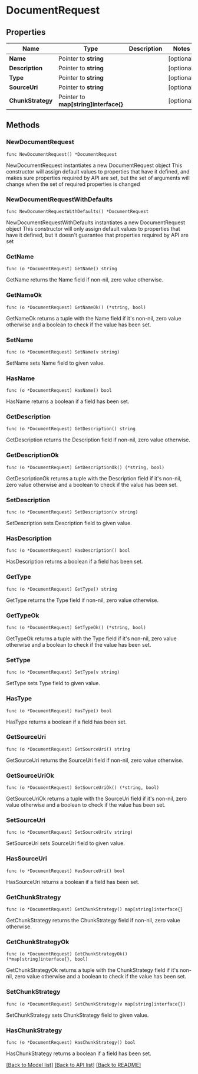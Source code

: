 # DocumentRequest

## Properties

Name | Type | Description | Notes
------------ | ------------- | ------------- | -------------
**Name** | Pointer to **string** |  | [optional] 
**Description** | Pointer to **string** |  | [optional] 
**Type** | Pointer to **string** |  | [optional] 
**SourceUri** | Pointer to **string** |  | [optional] 
**ChunkStrategy** | Pointer to **map[string]interface{}** |  | [optional] 

## Methods

### NewDocumentRequest

`func NewDocumentRequest() *DocumentRequest`

NewDocumentRequest instantiates a new DocumentRequest object
This constructor will assign default values to properties that have it defined,
and makes sure properties required by API are set, but the set of arguments
will change when the set of required properties is changed

### NewDocumentRequestWithDefaults

`func NewDocumentRequestWithDefaults() *DocumentRequest`

NewDocumentRequestWithDefaults instantiates a new DocumentRequest object
This constructor will only assign default values to properties that have it defined,
but it doesn't guarantee that properties required by API are set

### GetName

`func (o *DocumentRequest) GetName() string`

GetName returns the Name field if non-nil, zero value otherwise.

### GetNameOk

`func (o *DocumentRequest) GetNameOk() (*string, bool)`

GetNameOk returns a tuple with the Name field if it's non-nil, zero value otherwise
and a boolean to check if the value has been set.

### SetName

`func (o *DocumentRequest) SetName(v string)`

SetName sets Name field to given value.

### HasName

`func (o *DocumentRequest) HasName() bool`

HasName returns a boolean if a field has been set.

### GetDescription

`func (o *DocumentRequest) GetDescription() string`

GetDescription returns the Description field if non-nil, zero value otherwise.

### GetDescriptionOk

`func (o *DocumentRequest) GetDescriptionOk() (*string, bool)`

GetDescriptionOk returns a tuple with the Description field if it's non-nil, zero value otherwise
and a boolean to check if the value has been set.

### SetDescription

`func (o *DocumentRequest) SetDescription(v string)`

SetDescription sets Description field to given value.

### HasDescription

`func (o *DocumentRequest) HasDescription() bool`

HasDescription returns a boolean if a field has been set.

### GetType

`func (o *DocumentRequest) GetType() string`

GetType returns the Type field if non-nil, zero value otherwise.

### GetTypeOk

`func (o *DocumentRequest) GetTypeOk() (*string, bool)`

GetTypeOk returns a tuple with the Type field if it's non-nil, zero value otherwise
and a boolean to check if the value has been set.

### SetType

`func (o *DocumentRequest) SetType(v string)`

SetType sets Type field to given value.

### HasType

`func (o *DocumentRequest) HasType() bool`

HasType returns a boolean if a field has been set.

### GetSourceUri

`func (o *DocumentRequest) GetSourceUri() string`

GetSourceUri returns the SourceUri field if non-nil, zero value otherwise.

### GetSourceUriOk

`func (o *DocumentRequest) GetSourceUriOk() (*string, bool)`

GetSourceUriOk returns a tuple with the SourceUri field if it's non-nil, zero value otherwise
and a boolean to check if the value has been set.

### SetSourceUri

`func (o *DocumentRequest) SetSourceUri(v string)`

SetSourceUri sets SourceUri field to given value.

### HasSourceUri

`func (o *DocumentRequest) HasSourceUri() bool`

HasSourceUri returns a boolean if a field has been set.

### GetChunkStrategy

`func (o *DocumentRequest) GetChunkStrategy() map[string]interface{}`

GetChunkStrategy returns the ChunkStrategy field if non-nil, zero value otherwise.

### GetChunkStrategyOk

`func (o *DocumentRequest) GetChunkStrategyOk() (*map[string]interface{}, bool)`

GetChunkStrategyOk returns a tuple with the ChunkStrategy field if it's non-nil, zero value otherwise
and a boolean to check if the value has been set.

### SetChunkStrategy

`func (o *DocumentRequest) SetChunkStrategy(v map[string]interface{})`

SetChunkStrategy sets ChunkStrategy field to given value.

### HasChunkStrategy

`func (o *DocumentRequest) HasChunkStrategy() bool`

HasChunkStrategy returns a boolean if a field has been set.


[[Back to Model list]](../README.md#documentation-for-models) [[Back to API list]](../README.md#documentation-for-api-endpoints) [[Back to README]](../README.md)


